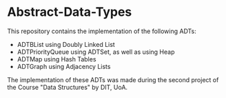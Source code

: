 # Abstract-Data-Types

This repository contains the implementation of the following ADTs:

- ADTBList using Doubly Linked List
- ADTPriorityQueue using ADTSet, as well as using Heap
- ADTMap using Hash Tables
- ADTGraph using Adjacency Lists

The implementation of these ADTs was made during the second project of the Course "Data Structures" by DIT, UoA.
